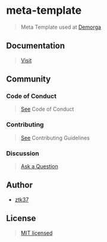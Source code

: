 # meta-template

> Meta Template used at [Demorga](https://github.com/demorga)

## Documentation

> [Visit](https://demoga.github.io/website/docs)

## Community

### Code of Conduct

> [See](https://github.com/demorga/community/blob/master/CODE_OF_CONDUCT.md#contributor-covenant-code-of-conduct) Code of Conduct

### Contributing

> [See](https://github.com/demorga/community/guides/CONTRIBUTING) Contributing Guidelines

### Discussion

> [Ask a Question](https://github.com/demorga/community/discussions)

## Author

- [ztk37](https://github.com/ztk37)

## License

> [MIT licensed](./LICENSE)

